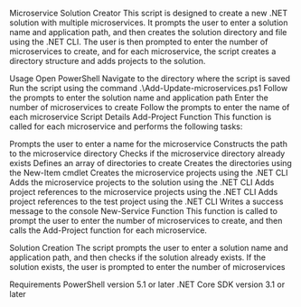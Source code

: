 Microservice Solution Creator
This script is designed to create a new .NET solution with multiple microservices. It prompts the user to enter a solution name and application path, and then creates the solution directory and file using the .NET CLI. The user is then prompted to enter the number of microservices to create, and for each microservice, the script creates a directory structure and adds projects to the solution.

Usage
Open PowerShell
Navigate to the directory where the script is saved
Run the script using the command .\Add-Update-microservices.ps1
Follow the prompts to enter the solution name and application path
Enter the number of microservices to create
Follow the prompts to enter the name of each microservice
Script Details
Add-Project Function
This function is called for each microservice and performs the following tasks:

Prompts the user to enter a name for the microservice
  Constructs the path to the microservice directory
  Checks if the microservice directory already exists
  Defines an array of directories to create
  Creates the directories using the New-Item cmdlet
  Creates the microservice projects using the .NET CLI
  Adds the microservice projects to the solution using the .NET CLI
  Adds project references to the microservice projects using the .NET CLI
  Adds project references to the test project using the .NET CLI
  Writes a success message to the console
  New-Service Function
  This function is called to prompt the user to enter the number of microservices to create, and then calls the Add-Project function for each microservice.

Solution Creation
The script prompts the user to enter a solution name and application path, and then checks if the solution already exists. If the solution exists, the user is prompted to enter the number of microservices

Requirements
PowerShell version 5.1 or later
.NET Core SDK version 3.1 or later
